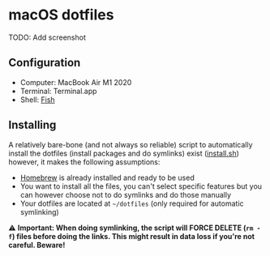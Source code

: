 # macOS dotfiles

TODO: Add screenshot

## Configuration

- Computer: MacBook Air M1 2020
- Terminal: Terminal.app
- Shell: [Fish](https://fishshell.com/)

## Installing

A relatively bare-bone (and not always so reliable) script to automatically install the dotfiles (install packages and do symlinks) exist ([install.sh](./install.sh)) however, it makes the following assumptions:

- [Homebrew](https://brew.sh/) is already installed and ready to be used
- You want to install all the files, you can't select specific features but you can however choose not to do symlinks and do those manually
- Your dotfiles are located at `~/dotfiles` (only required for automatic symlinking)

⚠️ **Important: When doing symlinking, the script will FORCE DELETE  (`rm -f`) files before doing the links. This might result in data loss if you're not careful. Beware!**
